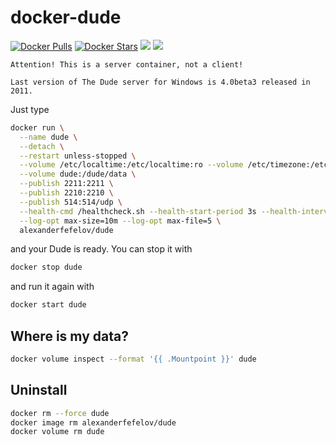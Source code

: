 # docker-dude

[![Docker Pulls](https://img.shields.io/docker/pulls/alexanderfefelov/dude.svg)](https://hub.docker.com/r/alexanderfefelov/dude)
[![Docker Stars](https://img.shields.io/docker/stars/alexanderfefelov/dude.svg)](https://hub.docker.com/r/alexanderfefelov/dude)
[![](https://images.microbadger.com/badges/version/alexanderfefelov/dude.svg)](https://microbadger.com/images/alexanderfefelov/dude)
[![](https://images.microbadger.com/badges/image/alexanderfefelov/dude.svg)](https://microbadger.com/images/alexanderfefelov/dude)

```
Attention! This is a server container, not a client!

Last version of The Dude server for Windows is 4.0beta3 released in 2011.

```

Just type

```bash
docker run \
  --name dude \
  --detach \
  --restart unless-stopped \
  --volume /etc/localtime:/etc/localtime:ro --volume /etc/timezone:/etc/timezone:ro \
  --volume dude:/dude/data \
  --publish 2211:2211 \
  --publish 2210:2210 \
  --publish 514:514/udp \
  --health-cmd /healthcheck.sh --health-start-period 3s --health-interval 1m --health-timeout 1s --health-retries 3 \
  --log-opt max-size=10m --log-opt max-file=5 \
  alexanderfefelov/dude
```

and your Dude is ready. You can stop it with

```bash
docker stop dude
```

and run it again with

```bash
docker start dude
```

## Where is my data?

```bash
docker volume inspect --format '{{ .Mountpoint }}' dude
```

## Uninstall

```bash
docker rm --force dude
docker image rm alexanderfefelov/dude
docker volume rm dude
```
